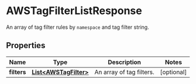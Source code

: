 

# AWSTagFilterListResponse

An array of tag filter rules by `namespace` and tag filter string.
## Properties

Name | Type | Description | Notes
------------ | ------------- | ------------- | -------------
**filters** | [**List&lt;AWSTagFilter&gt;**](AWSTagFilter.md) | An array of tag filters. |  [optional]



